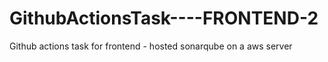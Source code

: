 # GithubActionsTask----FRONTEND-2
Github actions task for frontend - hosted sonarqube on a aws  server
